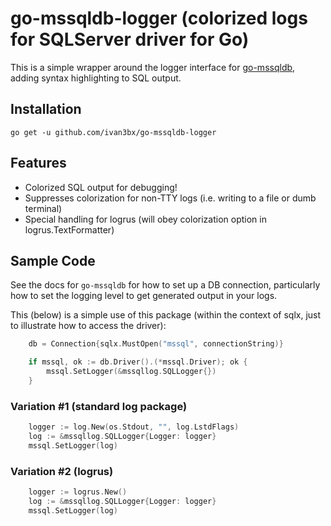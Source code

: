 # go-mssqldb-logger (colorized logs for SQLServer driver for Go)

This is a simple wrapper around the logger interface for [go-mssqldb](https://github.com/denisenkom/go-mssqldb/), adding syntax highlighting to SQL output.

## Installation

`go get -u github.com/ivan3bx/go-mssqldb-logger`

## Features

* Colorized SQL output for debugging!
* Suppresses colorization for non-TTY logs (i.e. writing to a file or dumb terminal)
* Special handling for logrus (will obey colorization option in logrus.TextFormatter)

## Sample Code

See the docs for `go-mssqldb` for how to set up a DB connection, particularly how to set the logging level to get generated output in your logs.

This (below) is a simple use of this package (within the context of sqlx, just to illustrate how to access the driver):

```go
    db = Connection{sqlx.MustOpen("mssql", connectionString)}

    if mssql, ok := db.Driver().(*mssql.Driver); ok {
        mssql.SetLogger(&mssqllog.SQLLogger{})
    }
```

### Variation #1 (standard log package)

```go
    logger := log.New(os.Stdout, "", log.LstdFlags)
    log := &mssqllog.SQLLogger{Logger: logger}
    mssql.SetLogger(log)
```

### Variation #2 (logrus)

```go
    logger := logrus.New()
    log := &mssqllog.SQLLogger{Logger: logger}
    mssql.SetLogger(log)
```

